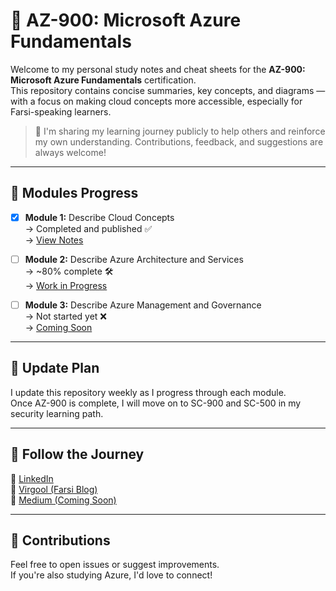 # 📘 AZ-900: Microsoft Azure Fundamentals

Welcome to my personal study notes and cheat sheets for the **AZ-900: Microsoft Azure Fundamentals** certification.  
This repository contains concise summaries, key concepts, and diagrams — with a focus on making cloud concepts more accessible, especially for Farsi-speaking learners.

> 🧠 I'm sharing my learning journey publicly to help others and reinforce my own understanding. Contributions, feedback, and suggestions are always welcome!

---

## 🔖 Modules Progress

- [x] **Module 1:** Describe Cloud Concepts  
  → Completed and published ✅  
  → [View Notes](./Module%201%20-%20Describe%20Cloud%20Concepts.md)

- [ ] **Module 2:** Describe Azure Architecture and Services  
  → ~80% complete 🛠️  
  → [Work in Progress](./Module%202%20-%20Describe%20Azure%20architecture%20and%20services.md)

- [ ] **Module 3:** Describe Azure Management and Governance  
  → Not started yet ❌  
  → [Coming Soon](./Module%203%20-%20Describe%20Azure%20management%20and%20governance.md)

---

## 📅 Update Plan

I update this repository weekly as I progress through each module.  
Once AZ-900 is complete, I will move on to SC-900 and SC-500 in my security learning path.

---

## 🔗 Follow the Journey

📍 [LinkedIn](https://www.linkedin.com/in/alireza-taghikhani/)  
📍 [Virgool (Farsi Blog)](https://virgool.io/@alireza-taghikhani)  
📍 [Medium (Coming Soon)](#)

---

## 🤝 Contributions

Feel free to open issues or suggest improvements.  
If you're also studying Azure, I'd love to connect!

